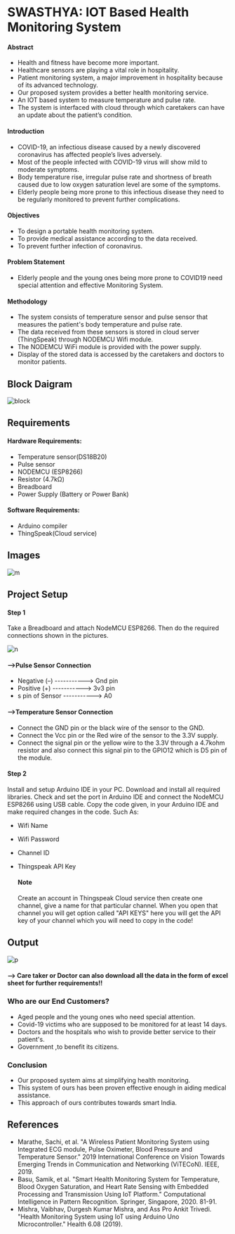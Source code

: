 
# SWASTHYA: IOT Based Health Monitoring System

#### Abstract
* Health and fitness have become more important.
* Healthcare sensors are playing a vital role in hospitality.
* Patient monitoring system, a major improvement in hospitality because of its advanced technology.
* Our proposed system provides a better health monitoring service.
* An IOT based system to measure temperature and pulse rate.
* The system is interfaced with cloud through which caretakers can have an update about the patient’s condition.

#### Introduction

* COVID-19, an infectious disease caused by a newly discovered coronavirus has affected people’s lives adversely.
* Most of the people infected with COVID-19 virus will show mild to moderate symptoms.
* Body temperature rise, irregular pulse rate and shortness of breath caused due to low oxygen saturation level are some of the symptoms.
* Elderly people being more prone to this infectious disease they need to be regularly monitored to prevent further complications.

#### Objectives

* To design a portable health monitoring system.
* To provide medical assistance according to the data received.
* To prevent further infection of coronavirus.

#### Problem Statement

* Elderly people and the young ones being more prone to COVID19 need special attention and effective Monitoring System.

#### Methodology

* The system consists of temperature sensor and pulse sensor that measures the patient's body temperature and pulse rate.
* The data received from these sensors is stored in cloud server (ThingSpeak) through NODEMCU Wifi module.
* The NODEMCU WiFi module is provided with the power supply.
* Display of the stored data is accessed by the caretakers and doctors to monitor patients.


## Block Daigram
![block](https://user-images.githubusercontent.com/83587918/133770819-1ce14119-3bc4-465f-865d-ee79718afc81.png)

## Requirements

#### Hardware Requirements:
* Temperature sensor(DS18B20)
* Pulse sensor
* NODEMCU (ESP8266)
* Resistor (4.7kΩ)
* Breadboard
* Power Supply (Battery or Power Bank)

#### Software Requirements:
* Arduino compiler
* ThingSpeak(Cloud service)


## Images
![m](https://user-images.githubusercontent.com/83587918/133832554-ef7ff40d-a804-4df8-995c-162e7d892596.png)


## Project Setup

#### Step 1
Take a Breadboard and attach  NodeMCU ESP8266. Then do the required connections shown in the pictures.

![n](https://user-images.githubusercontent.com/83587918/133832559-8bc769b7-1d0a-4949-bcfa-8274bd2934b6.png)

 #### -->Pulse Sensor Connection
* Negative (–) -----------> Gnd pin
* Positive (+) -----------> 3v3 pin
* s pin of Sensor -----------> A0

 #### -->Temperature Sensor Connection
* Connect the GND pin or the black wire of the sensor to the GND.
* Connect the Vcc pin or the Red wire of the sensor to the 3.3V supply.
* Connect the signal pin or the yellow wire to the 3.3V through a 4.7kohm resistor and also connect this signal pin to the GPIO12 which is D5 pin of the module.

#### Step 2
Install and setup Arduino IDE in your PC. Download and install all required libraries. Check and set the port in Arduino IDE and connect the NodeMCU ESP8266 using USB cable. 
Copy the code given, in your Arduino IDE and make required changes in the code.
Such As:
* Wifi Name
* Wifi Password
* Channel ID
* Thingspeak API Key

    #### Note
    Create an account in Thingspeak Cloud service then create one channel, give a name for that particular channel. When you open that channel you will get option called "API KEYS" here you will get the API key of your channel which you will need to copy in the code!


## Output
![p](https://user-images.githubusercontent.com/83587918/133832560-79cd37df-087b-4e7e-8909-c4856454981e.png)
#### --> Care taker or Doctor can also download all the data in the form of excel sheet for further requirements!!


### Who are our End Customers?

* Aged people and the young ones who need special attention.
* Covid-19 victims who are supposed to be monitored for at least 14 days.
* Doctors and the hospitals who wish to provide better service to their patient's.
* Government ,to benefit its citizens.

### Conclusion

* Our proposed system aims at simplifying health monitoring.
* This system of ours has been proven effective enough in aiding medical assistance.
* This approach of ours contributes towards smart India.

## References

* Marathe, Sachi, et al. "A Wireless Patient Monitoring System using Integrated ECG module, Pulse Oximeter, Blood Pressure and Temperature Sensor." 2019 International Conference on Vision Towards Emerging Trends in Communication and Networking (ViTECoN). IEEE, 2019.
* Basu, Samik, et al. "Smart Health Monitoring System for Temperature, Blood Oxygen Saturation, and Heart Rate Sensing with Embedded Processing and Transmission Using IoT Platform." Computational Intelligence in Pattern Recognition. Springer, Singapore, 2020. 81-91.
* Mishra, Vaibhav, Durgesh Kumar Mishra, and Ass Pro Ankit Trivedi. "Health Monitoring System using IoT using Arduino Uno Microcontroller." Health 6.08 (2019).











